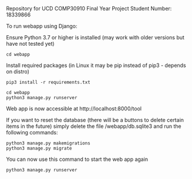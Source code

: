 Repository for UCD COMP30910 Final Year Project
Student Number: 18339866

To run webapp using Django:

Ensure Python 3.7 or higher is installed (may work with older versions but have not tested yet)


```
cd webapp
```

Install required packages (in Linux it may be pip instead of pip3 - depends on distro)
```
pip3 install -r requirements.txt
```

```
cd webapp
python3 manage.py runserver
```

Web app is now accessible at http://localhost:8000/tool

If you want to reset the database (there will be a buttons to delete certain items in the future) simply delete the file /webapp/db.sqlite3 and run the following commands:

```
python3 manage.py makemigrations
python3 manage.py migrate
```

You can now use this command to start the web app again
```
python3 manage.py runserver
```